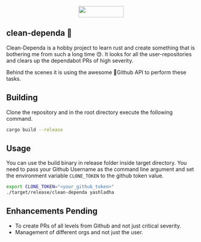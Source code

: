 <p align="center"> <img width="120" height="30" src="http://ForTheBadge.com/images/badges/made-with-rust.svg" /> </p>

## clean-dependa 🧹

Clean-Dependa is a hobby project to learn rust and create something that is
bothering me from such a long time 😓. It looks for all the user-repositories and
clears up the dependabot PRs of high severity.

Behind the scenes it is using the awesome 🤘Github API to perform these tasks.

## Building

Clone the repository and in the root directory execute the following command.

```sh
cargo build --release
```

## Usage

You can use the build binary in release folder inside target directory. You need
to pass your Github Username as the command line argument and set the
environment variable `CLONE_TOKEN` to the github token value.

```sh
export CLONE_TOKEN="<your_github_token>"
./target/release/clean-dependa yashladha
```

## Enhancements Pending

* To create PRs of all levels from Github and not just critical severity.
* Management of different orgs and not just the user.
